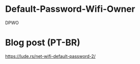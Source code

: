 # Default-Password-Wifi-Owner
DPWO


# Blog post (PT-BR)
https://lude.rs/net-wifi-default-password-2/
